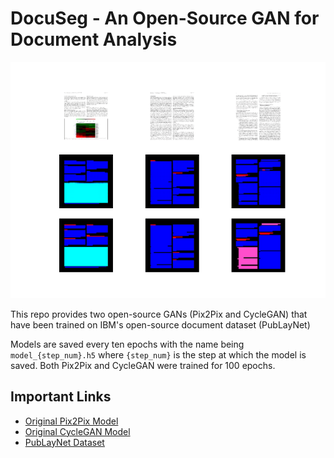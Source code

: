 # DocuSeg - An Open-Source GAN for Document Analysis

![Sample Segmentation](/plots_pix2pix/plot_449800.png)

This repo provides two open-source GANs (Pix2Pix and CycleGAN) that have been trained on IBM's open-source document dataset (PubLayNet)

Models are saved every ten epochs with the name being `model_{step_num}.h5` where `{step_num}` is the step at which the model is saved. Both Pix2Pix and CycleGAN were trained for 100 epochs.

## Important Links
- [Original Pix2Pix Model](https://phillipi.github.io/pix2pix/)
- [Original CycleGAN Model](https://junyanz.github.io/CycleGAN/)
- [PubLayNet Dataset](https://github.com/ibm-aur-nlp/PubLayNet)

